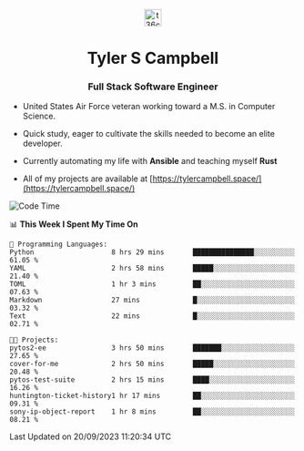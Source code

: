 <p align="center">
<a href="https://www.linkedin.com/in/t36campbell" target="blank"><img align="center" src="https://ik.imagekit.io/t36campbell/Portfolio/linkedin.png.original_m8bbGgPh6.png" alt="t36campbell" height="30" width="30" /></a>
</p>
<h1 align="center">Tyler S Campbell</h1>
<h3 align="center">Full Stack Software Engineer</h3>

* United States Air Force veteran working toward a M.S. in Computer Science.

* Quick study, eager to cultivate the skills needed to become an elite developer.

* Currently automating my life with **Ansible** and teaching myself **Rust**

* All of my projects are available at [https://tylercampbell.space/](https://tylercampbell.space/)

<!--START_SECTION:waka-->
![Code Time](http://img.shields.io/badge/Code%20Time-2%2C821%20hrs%2048%20mins-blue)

📊 **This Week I Spent My Time On** 

```text
💬 Programming Languages: 
Python                   8 hrs 29 mins       ███████████████░░░░░░░░░░   61.05 % 
YAML                     2 hrs 58 mins       █████░░░░░░░░░░░░░░░░░░░░   21.40 % 
TOML                     1 hr 3 mins         ██░░░░░░░░░░░░░░░░░░░░░░░   07.63 % 
Markdown                 27 mins             █░░░░░░░░░░░░░░░░░░░░░░░░   03.32 % 
Text                     22 mins             █░░░░░░░░░░░░░░░░░░░░░░░░   02.71 % 

🐱‍💻 Projects: 
pytos2-ee                3 hrs 50 mins       ███████░░░░░░░░░░░░░░░░░░   27.65 % 
cover-for-me             2 hrs 50 mins       █████░░░░░░░░░░░░░░░░░░░░   20.48 % 
pytos-test-suite         2 hrs 15 mins       ████░░░░░░░░░░░░░░░░░░░░░   16.26 % 
huntington-ticket-history1 hr 17 mins        ██░░░░░░░░░░░░░░░░░░░░░░░   09.31 % 
sony-ip-object-report    1 hr 8 mins         ██░░░░░░░░░░░░░░░░░░░░░░░   08.21 % 
```


 Last Updated on 20/09/2023 11:20:34 UTC
<!--END_SECTION:waka-->
